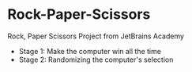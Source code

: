 # Rock-Paper-Scissors
Rock, Paper Scissors Project from JetBrains Academy
- Stage 1: Make the computer win all the time
- Stage 2: Randomizing the computer's selection
